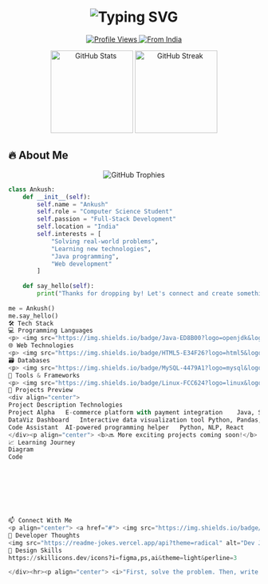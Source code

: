 <h1 align="center"> 
  <img src="https://readme-typing-svg.demolab.com?font=Fira+Code&size=30&pause=1000&color=22D3EE&center=true&vCenter=true&width=500&height=70&lines=Hello+👋,+I'm+Ankush;Full-Stack+Developer;Tech+Enthusiast;Problem+Solver" alt="Typing SVG" />
</h1>

<p align="center">
  <a href="#">
    <img src="https://komarev.com/ghpvc/?username=Ankush-25&label=Profile%20Views&color=0e75b6&style=flat" alt="Profile Views" />
  </a>
  <a href="#">
    <img src="https://img.shields.io/badge/From-India-%230078D7?logo=google-maps&logoColor=white" alt="From India" />
  </a>
</p>

<div align="center">
  <img src="https://github-readme-stats.vercel.app/api?username=Ankush-25&show_icons=true&theme=radical&hide_border=true&bg_color=0d1117&title_color=22D3EE&icon_color=22D3EE" alt="GitHub Stats" height="165"/>
  <img src="https://github-readme-streak-stats.herokuapp.com/?user=Ankush-25&theme=radical&hide_border=true&background=0d1117&stroke=22D3EE&ring=22D3EE&fire=22D3EE&currStreakLabel=22D3EE" alt="GitHub Streak" height="165"/>
</div>

## 🔥 About Me
<p align="center">
  <img src="https://github-profile-trophy.vercel.app/?username=Ankush-25&theme=radical&no-bg=true&no-frame=true&column=4&margin-w=15&margin-h=15" alt="GitHub Trophies" />
</p>

```python
class Ankush:
    def __init__(self):
        self.name = "Ankush"
        self.role = "Computer Science Student"
        self.passion = "Full-Stack Development"
        self.location = "India"
        self.interests = [
            "Solving real-world problems",
            "Learning new technologies",
            "Java programming",
            "Web development"
        ]
    
    def say_hello(self):
        print("Thanks for dropping by! Let's connect and create something amazing!")
        
me = Ankush()
me.say_hello()
🛠️ Tech Stack
💻 Programming Languages
<p> <img src="https://img.shields.io/badge/Java-ED8B00?logo=openjdk&logoColor=white&style=for-the-badge" /> <img src="https://img.shields.io/badge/Python-3776AB?logo=python&logoColor=white&style=for-the-badge" /> <img src="https://img.shields.io/badge/JavaScript-F7DF1E?logo=javascript&logoColor=black&style=for-the-badge" /> <img src="https://img.shields.io/badge/C++-00599C?logo=c%2B%2B&logoColor=white&style=for-the-badge" /> <img src="https://img.shields.io/badge/C-00599C?logo=c&logoColor=white&style=for-the-badge" /> </p>
🌐 Web Technologies
<p> <img src="https://img.shields.io/badge/HTML5-E34F26?logo=html5&logoColor=white&style=for-the-badge" /> <img src="https://img.shields.io/badge/CSS3-1572B6?logo=css3&logoColor=white&style=for-the-badge" /> <img src="https://img.shields.io/badge/Bootstrap-7952B3?logo=bootstrap&logoColor=white&style=for-the-badge" /> <img src="https://img.shields.io/badge/React-20232A?logo=react&logoColor=61DAFB&style=for-the-badge" /> </p>
🗃️ Databases
<p> <img src="https://img.shields.io/badge/MySQL-4479A1?logo=mysql&logoColor=white&style=for-the-badge" /> <img src="https://img.shields.io/badge/SQLite-07405E?logo=sqlite&logoColor=white&style=for-the-badge" /> </p>
🧰 Tools & Frameworks
<p> <img src="https://img.shields.io/badge/Linux-FCC624?logo=linux&logoColor=black&style=for-the-badge" /> <img src="https://img.shields.io/badge/Git-F05032?logo=git&logoColor=white&style=for-the-badge" /> <img src="https://img.shields.io/badge/VS_Code-007ACC?logo=visual-studio-code&logoColor=white&style=for-the-badge" /> <img src="https://img.shields.io/badge/NumPy-013243?logo=numpy&logoColor=white&style=for-the-badge" /> <img src="https://img.shields.io/badge/Pandas-150458?logo=pandas&logoColor=white&style=for-the-badge" /> </p>
🌟 Projects Preview
<div align="center">
Project	Description	Technologies
Project Alpha	E-commerce platform with payment integration	Java, Spring Boot, MySQL
DataViz Dashboard	Interactive data visualization tool	Python, Pandas, JavaScript
Code Assistant	AI-powered programming helper	Python, NLP, React
</div><p align="center"> <b>🔜 More exciting projects coming soon!</b> </p>
📈 Learning Journey
Diagram
Code








📫 Connect With Me
<p align="center"> <a href="#"> <img src="https://img.shields.io/badge/LinkedIn-0077B5?logo=linkedin&logoColor=white&style=for-the-badge" /> </a> <a href="#"> <img src="https://img.shields.io/badge/Gmail-D14836?logo=gmail&logoColor=white&style=for-the-badge" /> </a> <a href="#"> <img src="https://img.shields.io/badge/Instagram-E4405F?logo=instagram&logoColor=white&style=for-the-badge" /> </a> <a href="#"> <img src="https://img.shields.io/badge/YouTube-FF0000?logo=youtube&logoColor=white&style=for-the-badge" /> </a> </p><div align="center">
💭 Developer Thoughts
<img src="https://readme-jokes.vercel.app/api?theme=radical" alt="Dev Jokes" width="500" />
🎨 Design Skills
https://skillicons.dev/icons?i=figma,ps,ai&theme=light&perline=3

</div><hr><p align="center"> <i>"First, solve the problem. Then, write the code." - John Johnson</i> </p> <p align="center"> <a href="#"> <img src="https://img.shields.io/badge/Buy_Me_a_Coffee-FFDD00?style=for-the-badge&logo=buy-me-a-coffee&logoColor=black" alt="Buy Me a Coffee" /> </a> </p> ```
